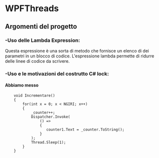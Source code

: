 # WPFThreads
## Argomenti del progetto
### -Uso delle Lambda Expression: 
Questa espressione è una sorta di metodo che fornisce un elenco di dei parametri in un blocco di codice. L'espressione lambda permette di ridurre delle linee di codice da scrivere.
### -Uso e le motivazioni del costrutto C# lock:
#### Abbiamo messo
        void Incrementare()
        {
            for(int x = 0; x < NGIRI; x++)
            {
                _counter++;
                Dispatcher.Invoke(
                    () =>
                    {
                       counter1.Text = _counter.ToString();
                    }
                );
                Thread.Sleep(1);
            }
        }
        
